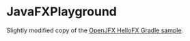 # JavaFXPlayground

Slightly modified copy of the [OpenJFX HelloFX Gradle sample](https://github.com/openjfx/samples/tree/master/HelloFX/Gradle/hellofx).
